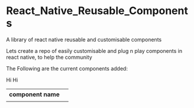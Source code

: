 # React_Native_Reusable_Components
A library of react native reusable and customisable components

Lets create a repo of easily customisable and plug n play components in react native, to help the community

The Following are the current components added:<br/>
<table>
  <th>component name
  <td>
    <tr>
      Hi
    </tr>
  </td>
 <td>
    <tr>
      Hi
    </tr>
  </td>
  </th>
 </table>
